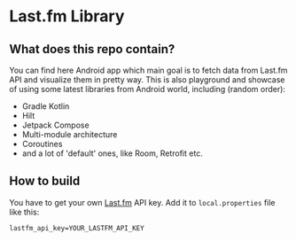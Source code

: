 # Last.fm Library
## What does this repo contain?

You can find here Android app which main goal is to fetch data from Last.fm API and visualize them in pretty way.
This is also playground and showcase of using some latest libraries from Android world, including (random order):
- Gradle Kotlin
- Hilt
- Jetpack Compose
- Multi-module architecture
- Coroutines
- and a lot of 'default' ones, like Room, Retrofit etc.


## How to build
You have to get your own [Last.fm](https://www.last.fm) API key.
Add it to `local.properties` file like this:
```
lastfm_api_key=YOUR_LASTFM_API_KEY
```
